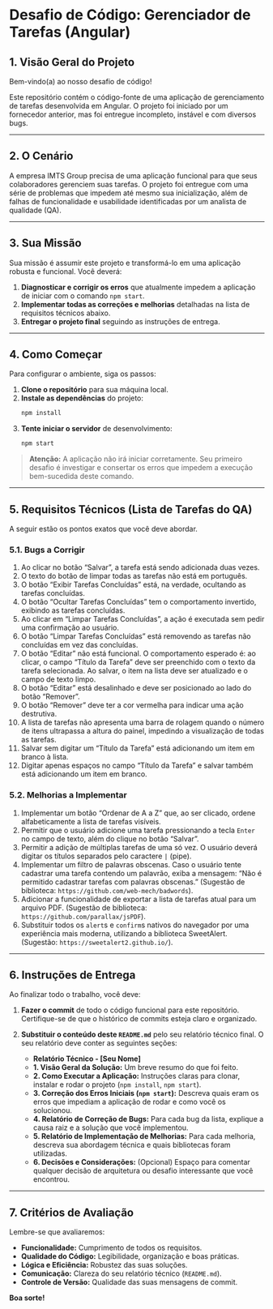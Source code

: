 # Desafio de Código: Gerenciador de Tarefas (Angular)

## 1. Visão Geral do Projeto

Bem-vindo(a) ao nosso desafio de código!

Este repositório contém o código-fonte de uma aplicação de gerenciamento de tarefas desenvolvida em Angular. O projeto foi iniciado por um fornecedor anterior, mas foi entregue incompleto, instável e com diversos bugs.

---

## 2. O Cenário

A empresa IMTS Group precisa de uma aplicação funcional para que seus colaboradores gerenciem suas tarefas. O projeto foi entregue com uma série de problemas que impedem até mesmo sua inicialização, além de falhas de funcionalidade e usabilidade identificadas por um analista de qualidade (QA).

---

## 3. Sua Missão

Sua missão é assumir este projeto e transformá-lo em uma aplicação robusta e funcional. Você deverá:
1.  **Diagnosticar e corrigir os erros** que atualmente impedem a aplicação de iniciar com o comando `npm start`.
2.  **Implementar todas as correções e melhorias** detalhadas na lista de requisitos técnicos abaixo.
3.  **Entregar o projeto final** seguindo as instruções de entrega.

---

## 4. Como Começar

Para configurar o ambiente, siga os passos:

1.  **Clone o repositório** para sua máquina local.
2.  **Instale as dependências** do projeto:
    ```bash
    npm install
    ```
3.  **Tente iniciar o servidor** de desenvolvimento:
    ```bash
    npm start
    ```

> **Atenção:** A aplicação não irá iniciar corretamente. Seu primeiro desafio é investigar e consertar os erros que impedem a execução bem-sucedida deste comando.

---

## 5. Requisitos Técnicos (Lista de Tarefas do QA)

A seguir estão os pontos exatos que você deve abordar.

### 5.1. Bugs a Corrigir

1.  Ao clicar no botão “Salvar”, a tarefa está sendo adicionada duas vezes.
2.  O texto do botão de limpar todas as tarefas não está em português.
3.  O botão “Exibir Tarefas Concluídas” está, na verdade, ocultando as tarefas concluídas.
4.  O botão “Ocultar Tarefas Concluídas” tem o comportamento invertido, exibindo as tarefas concluídas.
5.  Ao clicar em “Limpar Tarefas Concluídas”, a ação é executada sem pedir uma confirmação ao usuário.
6.  O botão “Limpar Tarefas Concluídas” está removendo as tarefas não concluídas em vez das concluídas.
7.  O botão “Editar” não está funcional. O comportamento esperado é: ao clicar, o campo “Título da Tarefa” deve ser preenchido com o texto da tarefa selecionada. Ao salvar, o item na lista deve ser atualizado e o campo de texto limpo.
8.  O botão “Editar” está desalinhado e deve ser posicionado ao lado do botão “Remover”.
9.  O botão “Remover” deve ter a cor vermelha para indicar uma ação destrutiva.
10. A lista de tarefas não apresenta uma barra de rolagem quando o número de itens ultrapassa a altura do painel, impedindo a visualização de todas as tarefas.
11. Salvar sem digitar um “Título da Tarefa” está adicionando um item em branco à lista.
12. Digitar apenas espaços no campo “Título da Tarefa” e salvar também está adicionando um item em branco.

### 5.2. Melhorias a Implementar

1.  Implementar um botão “Ordenar de A a Z” que, ao ser clicado, ordene alfabeticamente a lista de tarefas visíveis.
2.  Permitir que o usuário adicione uma tarefa pressionando a tecla `Enter` no campo de texto, além do clique no botão “Salvar”.
3.  Permitir a adição de múltiplas tarefas de uma só vez. O usuário deverá digitar os títulos separados pelo caractere `|` (pipe).
4.  Implementar um filtro de palavras obscenas. Caso o usuário tente cadastrar uma tarefa contendo um palavrão, exiba a mensagem: “Não é permitido cadastrar tarefas com palavras obscenas.” (Sugestão de biblioteca: `https://github.com/web-mech/badwords`).
5.  Adicionar a funcionalidade de exportar a lista de tarefas atual para um arquivo PDF. (Sugestão de biblioteca: `https://github.com/parallax/jsPDF`).
6.  Substituir todos os `alert`s e `confirm`s nativos do navegador por uma experiência mais moderna, utilizando a biblioteca SweetAlert. (Sugestão: `https://sweetalert2.github.io/`).

---

## 6. Instruções de Entrega

Ao finalizar todo o trabalho, você deve:

1.  **Fazer o commit** de todo o código funcional para este repositório. Certifique-se de que o histórico de commits esteja claro e organizado.

2.  **Substituir o conteúdo deste `README.md`** pelo seu relatório técnico final. O seu relatório deve conter as seguintes seções:

    * **Relatório Técnico - [Seu Nome]**
    * **1. Visão Geral da Solução:** Um breve resumo do que foi feito.
    * **2. Como Executar a Aplicação:** Instruções claras para clonar, instalar e rodar o projeto (`npm install`, `npm start`).
    * **3. Correção dos Erros Iniciais (`npm start`):** Descreva quais eram os erros que impediam a aplicação de rodar e como você os solucionou.
    * **4. Relatório de Correção de Bugs:** Para cada bug da lista, explique a causa raiz e a solução que você implementou.
    * **5. Relatório de Implementação de Melhorias:** Para cada melhoria, descreva sua abordagem técnica e quais bibliotecas foram utilizadas.
    * **6. Decisões e Considerações:** (Opcional) Espaço para comentar qualquer decisão de arquitetura ou desafio interessante que você encontrou.

---

## 7. Critérios de Avaliação

Lembre-se que avaliaremos:
* **Funcionalidade:** Cumprimento de todos os requisitos.
* **Qualidade do Código:** Legibilidade, organização e boas práticas.
* **Lógica e Eficiência:** Robustez das suas soluções.
* **Comunicação:** Clareza do seu relatório técnico (`README.md`).
* **Controle de Versão:** Qualidade das suas mensagens de commit.

**Boa sorte!**